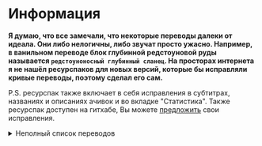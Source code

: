 # Информация

**Я думаю, что все замечали, что некоторые переводы далеки от идеала. Они либо нелогичны, либо звучат просто ужасно. Например, в ванильном переводе блок глубинной редстоуновой руды называется `редстоуноносный глубинный сланец`. На просторах интернета я не нашёл ресурспаков для новых версий, которые бы исправляли кривые переводы, поэтому сделал его сам.**

P.S. ресурспак также включает в себя исправления в субтитрах, названиях и описаниях ачивок и во вкладке "Статистика". Также ресурспак доступен на гитхабе, Вы можете [предложить](https://github.com/RinixGG/Better-Russian/issues) свои исправления.

<details><summary>Неполный список переводов
</summary>

## Мобы:

+ Крестьянин -> Житель
+ Хранитель -> Надзиратель
+ Всполох -> Ифрит
+ Тихоня -> Эллей
+ Визер -> Иссушитель
+ Снежный голем -> Снеговик

## Блоки:

+ "..."носный глубинный сланец -> Глубинная "..."ая руда
+ Незер-кварц -> Кварц
+ Керамика -> Терракота
+ Глазурованная керамика -> Керамика
+ Редстоуновый фонарь -> Лампа
+ Натёчный камень -> Блок капельника
+ Рельсы с датчиком -> Нажимные рельсы
+ Редстоуновый повторитель -> Повторитель
+ Редстоуновый компаратор -> Компаратор
+ "Блок" из тёмного дуба -> Тёмно-дубовый "блок"
+ Резная книжная полка -> Интерактивная книжная полка
+ Листья -> Листва

## Предметы:

+ Светокаменная пыль -> Светопыль
+ Розовый куст -> Куст розы
+ Бросянка -> Каплелист
+ Грузовая вагонетка/лодка -> Вагонетка/Лодка с сундуком
+ Загрузочная вагонетка -> Вагонетка с воронкой
+ Зелье водного дыхания -> Зелье подводного дыхания
+ Зелье стремительности -> Зелье скорости
+ Большегрузная весовая пластина -> Железная весовая пластина
+ Весовая пластина -> Золотая весовая пластина
+ Поножи -> Штаны
+ Огниво -> Зажигалка

</details>
